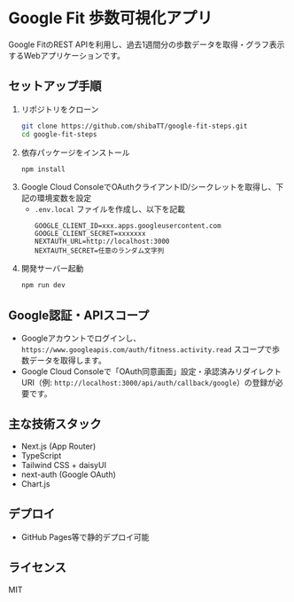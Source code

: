 # Google Fit 歩数可視化アプリ

Google FitのREST APIを利用し、過去1週間分の歩数データを取得・グラフ表示するWebアプリケーションです。

## セットアップ手順

1. リポジトリをクローン
   ```bash
   git clone https://github.com/shibaTT/google-fit-steps.git
   cd google-fit-steps
   ```
2. 依存パッケージをインストール
   ```bash
   npm install
   ```
3. Google Cloud ConsoleでOAuthクライアントID/シークレットを取得し、下記の環境変数を設定
   - `.env.local` ファイルを作成し、以下を記載
     ```env
     GOOGLE_CLIENT_ID=xxx.apps.googleusercontent.com
     GOOGLE_CLIENT_SECRET=xxxxxxx
     NEXTAUTH_URL=http://localhost:3000
     NEXTAUTH_SECRET=任意のランダム文字列
     ```
4. 開発サーバー起動
   ```bash
   npm run dev
   ```

## Google認証・APIスコープ
- Googleアカウントでログインし、`https://www.googleapis.com/auth/fitness.activity.read` スコープで歩数データを取得します。
- Google Cloud Consoleで「OAuth同意画面」設定・承認済みリダイレクトURI（例: `http://localhost:3000/api/auth/callback/google`）の登録が必要です。

## 主な技術スタック
- Next.js (App Router)
- TypeScript
- Tailwind CSS + daisyUI
- next-auth (Google OAuth)
- Chart.js

## デプロイ
- GitHub Pages等で静的デプロイ可能

## ライセンス
MIT
